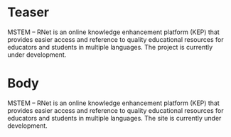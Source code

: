 # Teaser
MSTEM – RNet is an online knowledge enhancement platform (KEP) that provides easier access and reference to quality educational resources for educators and students in multiple languages. The project is currently under development.

# Body
MSTEM – RNet is an online knowledge enhancement platform (KEP) that provides easier access and reference to quality educational resources for educators and students in multiple languages. The site is currently under development.